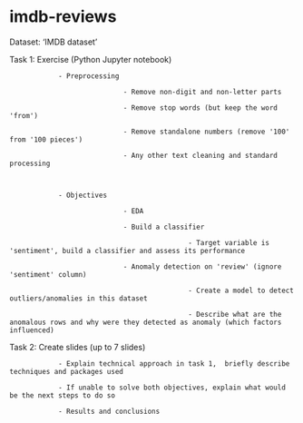 # imdb-reviews

Dataset: ‘IMDB dataset’

 

Task 1: Exercise (Python Jupyter notebook)

                - Preprocessing

                                - Remove non-digit and non-letter parts

                                - Remove stop words (but keep the word 'from')

                                - Remove standalone numbers (remove '100' from '100 pieces')

                                - Any other text cleaning and standard processing

               

                - Objectives

                                - EDA

                                - Build a classifier

                                                - Target variable is 'sentiment', build a classifier and assess its performance

                                - Anomaly detection on 'review' (ignore 'sentiment' column)

                                                - Create a model to detect outliers/anomalies in this dataset

                                                - Describe what are the anomalous rows and why were they detected as anomaly (which factors influenced)

 

Task 2: Create slides (up to 7 slides)

                - Explain technical approach in task 1,  briefly describe techniques and packages used

                - If unable to solve both objectives, explain what would be the next steps to do so

                - Results and conclusions
